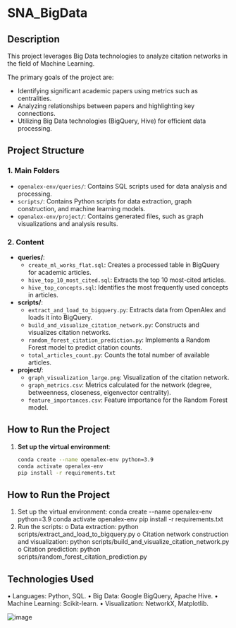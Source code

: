 # SNA_BigData

## Description
This project leverages Big Data technologies to analyze citation networks in the field of Machine Learning.

The primary goals of the project are:
- Identifying significant academic papers using metrics such as centralities.
- Analyzing relationships between papers and highlighting key connections.
- Utilizing Big Data technologies (BigQuery, Hive) for efficient data processing.

## Project Structure

### 1. Main Folders
- `openalex-env/queries/`: Contains SQL scripts used for data analysis and processing.
- `scripts/`: Contains Python scripts for data extraction, graph construction, and machine learning models.
- `openalex-env/project/`: Contains generated files, such as graph visualizations and analysis results.

### 2. Content
- **queries/**:
  - `create_ml_works_flat.sql`: Creates a processed table in BigQuery for academic articles.
  - `hive_top_10_most_cited.sql`: Extracts the top 10 most-cited articles.
  - `hive_top_concepts.sql`: Identifies the most frequently used concepts in articles.
- **scripts/**:
  - `extract_and_load_to_bigquery.py`: Extracts data from OpenAlex and loads it into BigQuery.
  - `build_and_visualize_citation_network.py`: Constructs and visualizes citation networks.
  - `random_forest_citation_prediction.py`: Implements a Random Forest model to predict citation counts.
  - `total_articles_count.py`: Counts the total number of available articles.
- **project/**:
  - `graph_visualization_large.png`: Visualization of the citation network.
  - `graph_metrics.csv`: Metrics calculated for the network (degree, betweenness, closeness, eigenvector centrality).
  - `feature_importances.csv`: Feature importance for the Random Forest model.

## How to Run the Project

1. **Set up the virtual environment**:
   ```bash
   conda create --name openalex-env python=3.9
   conda activate openalex-env
   pip install -r requirements.txt

## How to Run the Project
1.	Set up the virtual environment:
conda create --name openalex-env python=3.9
conda activate openalex-env
pip install -r requirements.txt
2.	Run the scripts:
o	Data extraction: python scripts/extract_and_load_to_bigquery.py
o	Citation network construction and visualization: python scripts/build_and_visualize_citation_network.py
o	Citation prediction: python scripts/random_forest_citation_prediction.py

## Technologies Used
•	Languages: Python, SQL.
•	Big Data: Google BigQuery, Apache Hive.
•	Machine Learning: Scikit-learn.
•	Visualization: NetworkX, Matplotlib.

![image](https://github.com/user-attachments/assets/5dcc95d1-dcb7-4f2e-89d0-d73f1892ee7f)
